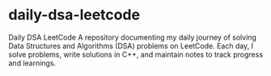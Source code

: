 # daily-dsa-leetcode
Daily DSA LeetCode A repository documenting my daily journey of solving Data Structures and Algorithms (DSA) problems on LeetCode. Each day, I solve problems, write solutions in C++, and maintain notes to track progress and learnings.
